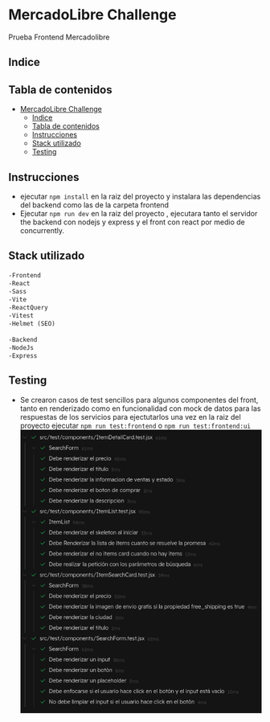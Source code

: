 # MercadoLibre Challenge

Prueba Frontend Mercadolibre

## Indice

## Tabla de contenidos

- [MercadoLibre Challenge](#mercadolibre-challenge)
  - [Indice](#indice)
  - [Tabla de contenidos](#tabla-de-contenidos)
  - [Instrucciones](#instrucciones)
  - [Stack utilizado](#stack-utilizado)
  - [Testing](#testing)

## Instrucciones

- ejecutar `npm install` en la raiz del proyecto y instalara las dependencias del backend como las de la carpeta frontend
- Ejecutar `npm run dev` en la raiz del proyecto , ejecutara tanto el servidor the backend con nodejs y express y el front con react por medio de concurrently.

## Stack utilizado

    -Frontend
    -React
    -Sass
    -Vite
    -ReactQuery
    -Vitest
    -Helmet (SEO)

    -Backend
    -NodeJs
    -Express

## Testing

- Se crearon casos de test sencillos para algunos componentes del front, tanto en renderizado como en funcionalidad con mock de datos para las respuestas de los servicios
  para ejectutarlos una vez en la raiz del proyecto ejecutar `npm run test:frontend` o `npm run test:frontend:ui`
  ![Testing](./docu/screenshots/testResults.png)
